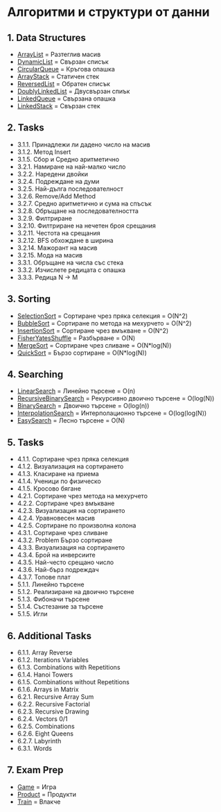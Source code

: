 ﻿# Алгоритми и структури от данни

## 1. Data Structures 
- [ArrayList](1.%20Data%20Structures/ArrayList) = Разтеглив масив
- [DynamicList](1.%20Data%20Structures/DynamicList) = Свързан списък
- [CircularQueue](1.%20Data%20Structures/CircularQueue) = Кръгова опашка
- [ArrayStack](1.%20Data%20Structures/ArrayStack) = Статичен стек
- [ReversedList](1.%20Data%20Structures/ReversedList) = Обратен списък
- [DoublyLinkedList](1.%20Data%20Structures/DoublyLinkedList) = Двусвързан спиък
- [LinkedQueue](1.%20Data%20Structures/LinkedQueue) =  Свързана опашка
- [LinkedStack](1.%20Data%20Structures/LinkedStack) = Свързан стек

## 2. Tasks
- 3.1.1. Принадлежи ли дадено число на масив
- 3.1.2. Метод Insert 
- 3.1.5. Сбор и Средно аритметично
- 3.2.1. Намиране на най-малко число 
- 3.2.2. Наредени двойки
- 3.2.4. Подреждане на думи
- 3.2.5. Най-дълга последователност
- 3.2.6. Remove/Add Method 
- 3.2.7. Средно аритметично и сума на спъсък 
- 3.2.8. Обръщане на последователността 
- 3.2.9. Филтриране 
- 3.2.10. Филтриране на нечетен броя срещания
- 3.2.11. Честота на срещания
- 3.2.12. BFS обхождане в ширина
- 3.2.14. Мажорант на масив
- 3.2.15. Мода на масив
- 3.3.1. Обръщане на числа със стека
- 3.3.2. Изчислете редицата с опашка
- 3.3.3. Редица N -> M

## 3. Sorting 
- [SelectionSort](3.%20Sorting/SelectionSort) = Сортиране чрез пряка селекция = О(N^2)
- [BubbleSort](3.%20Sorting/BubbleSort) = Сортиране по метода на мехурчето = О(N^2)
- [InsertionSort](3.%20Sorting/InsertionSort) = Сортиране чрез вмъкване = О(N^2)
- [FisherYatesShuffle](3.%20Sorting/FisherYatesShuffle) = Разбърване = О(N)
- [MergeSort](3.%20Sorting/MergeSort) = Сортиране чрез сливане = O(N*log(N))
- [QuickSort](3.%20Sorting/QuickSort) = Бързо сортиране = O(N*log(N))

## 4. Searching 
- [LinearSearch](4.%20Searching/LinearSearch) = Линейно търсене = O(n)
- [RecursiveBinarySearch](4.%20Searching/RecursiveBinarySearch) = Рекурсивно двоично търсене = O(log(N))
- [BinarySearch](4.%20Searching/BinarySearch) = Двоично търсене = O(log(n))
- [InterpolationSearch](4.%20Searching/InterpolationSearch) = Интерполационно търсене = O(log(log(N))
- [EasySearch](4.%20Searching/EasySearch) = Лесно търсене = O(N)

## 5. Tasks
- 4.1.1. Сортиране чрез пряка селекция
- 4.1.2. Визуализация на сортирането
- 4.1.3. Класиране на приема
- 4.1.4. Ученици по физическо
- 4.1.5. Кросово бягане
- 4.2.1. Сортиране чрез метода на мехурчето
- 4.2.2. Сортиране чрез вмъкване
- 4.2.3. Визуализация на сортирането
- 4.2.4. Уравновесен масив
- 4.2.5. Сортиране по произволна колона
- 4.3.1. Сортиране чрез сливане
- 4.3.2. Problem Бързо сортиране
- 4.3.3. Визуализация на сортирането
- 4.3.4. Брой на инверсиите
- 4.3.5. Най-често срещано число
- 4.3.6. Най-бърз подреждач
- 4.3.7. Топове плат
- 5.1.1. Линейно търсене
- 5.1.2. Реализиране на двоично търсене
- 5.1.3. Фибоначи търсене
- 5.1.4. Състезание за търсене
- 5.1.5. Игли

## 6. Additional Tasks
- 6.1.1. Array Reverse
- 6.1.2. Iterations Variables 
- 6.1.3. Combinations with Repetitions
- 6.1.4. Hanoi Towers
- 6.1.5. Combinations without Repetitions
- 6.1.6. Arrays in Matrix
- 6.2.1. Recursive Array Sum
- 6.2.2. Recursive Factorial
- 6.2.3. Recursive Drawing
- 6.2.4. Vectors 0/1 
- 6.2.5. Combinations
- 6.2.6. Eight Queens
- 6.2.7. Labyrinth
- 6.3.1. Words

## 7. Exam Prep
- [Game](5.%20Exam%20Prep/game.md) = Игра
- [Product](5.%20Exam%20Prep/product.md) = Продукти
- [Train](5.%20Exam%20Prep/train.md) = Влакче
